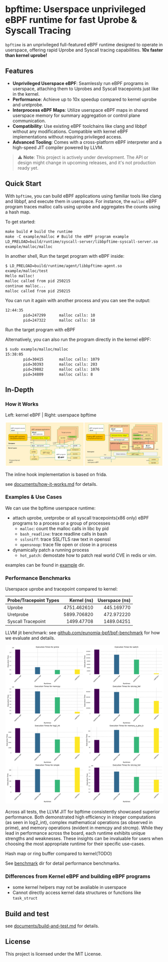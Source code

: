 # bpftime: Userspace unprivileged eBPF runtime for fast Uprobe & Syscall Tracing

`bpftime` is an unprivileged full-featured eBPF runtime designed to operate in userspace, offering rapid Uprobe and Syscall tracing capabilities. **10x faster than kernel uprobe!**

## Features

- **Unprivileged Userspace eBPF**: Seamlessly run eBPF programs in userspace, attaching them to Uprobes and Syscall tracepoints just like in the kernel.
- **Performance**: Achieve up to 10x speedup compared to kernel uprobe and uretprobe.
- **Interprocess eBPF Maps**: Utilize userspace eBPF maps in shared userspace memory for summary aggregation or control plane communication.
- **Compatibility**: Use existing eBPF toolchains like clang and libbpf without any modifications. Compatible with kernel eBPF implementations without requiring privileged access.
- **Advanced Tooling**: Comes with a cross-platform eBPF interpreter and a high-speed JIT compiler powered by LLVM.

> ⚠️ **Note**: This project is actively under development. The API or design might change in upcoming releases, and it's not production ready yet.

## Quick Start

With `bpftime`, you can build eBPF applications using familiar tools like clang and libbpf, and execute them in userspace. For instance, the `malloc` eBPF program traces malloc calls using uprobe and aggregates the counts using a hash map.

To get started:

```console
make build # build the runtime
make -C example/malloc # Build the eBPF program example
LD_PRELOAD=build/runtime/syscall-server/libbpftime-syscall-server.so example/malloc/malloc
```

In another shell, Run the target program with eBPF inside:

```console
$ LD_PRELOAD=build/runtime/agent/libbpftime-agent.so example/malloc/test
Hello malloc!
malloc called from pid 250215
continue malloc...
malloc called from pid 250215
```

You can run it again with another process and you can see the output:

```console
12:44:35 
        pid=247299      malloc calls: 10
        pid=247322      malloc calls: 10
```

Run the target program with eBPF

Alternatively, you can also run the program directly in the kernel eBPF:

```console
$ sudo example/malloc/malloc
15:38:05
        pid=30415       malloc calls: 1079
        pid=30393       malloc calls: 203
        pid=29882       malloc calls: 1076
        pid=34809       malloc calls: 8
```

## In-Depth

### **How it Works**

Left: kernel eBPF | Right: userspace bpftime

![How it works](documents/bpftime.png)

The inline hook implementation is based on frida.

see [documents/how-it-works.md](documents/how-it-works.md) for details.

### **Examples & Use Cases**

We can use the bpftime userspace runtime:

- attach uprobe, uretprobe or all syscall tracepoints(x86 only) eBPF programs to a process or a group of processes
  - `malloc`: count the malloc calls in libc by pid
  - `bash_readline`: trace readline calls in bash
  - `sslsniff`: trace SSL/TLS raw text in openssl
  - `opensnoop`: trace file open or close in a process
- dynamically patch a running process
  - `hot_patch`: demostate how to patch real world CVE in redis or vim.

examples can be found in [example](example) dir.

### **Performance Benchmarks**

Userspace uprobe and tracepoint compared to kernel:

| Probe/Tracepoint Types | Kernel (ns)  | Userspace (ns) |
|------------------------|-------------:|---------------:|
| Uprobe                 | 4751.462610 | 445.169770    |
| Uretprobe              | 5899.706820 | 472.972220    |
| Syscall Tracepoint     | 1499.47708  | 1489.04251    |

LLVM jit benchmark: see [github.com/eunomia-bpf/bpf-benchmark](https://github.com/eunomia-bpf/bpf-benchmark) for how we evaluate and details.

![LLVM jit benchmark](https://github.com/eunomia-bpf/bpf-benchmark/raw/main/example-output/merged_execution_times.png?raw=true)

Across all tests, the LLVM JIT for bpftime consistently showcased superior performance. Both demonstrated high efficiency in integer computations (as seen in log2_int), complex mathematical operations (as observed in prime), and memory operations (evident in memcpy and strcmp). While they lead in performance across the board, each runtime exhibits unique strengths and weaknesses. These insights can be invaluable for users when choosing the most appropriate runtime for their specific use-cases.

Hash map or ring buffer compared to kernel(TODO)

See [benchmark](benchmark) dir for detail performance benchmarks.

### Differences from Kernel eBPF and building eBPF programs

- some kernel helpers may not be avaliable in userspace
- Cannot directly access kernel data structures or functions like `task_struct`

## Build and test

see [documents/build-and-test.md](documents/build-and-test.md) for details.

## License

This project is licensed under the MIT License.

